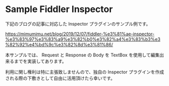 # Sample Fiddler Inspector

下記のブログの記事に対応した Inspector プラグインのサンプル例です。

https://mimumimu.net/blog/2019/12/07/fiddler-%e3%81%ae-inspector-%e3%83%97%e3%83%a9%e3%82%b0%e3%82%a4%e3%83%b3%e3%82%92%e4%bd%9c%e3%82%8d%e3%81%86/

本サンプルでは、 Request と Response の Body を TextBox を使用して編集出来るまでを実装してあります。

利用に関し権利は特に主張致しませんので、独自の Inspector プラグインを作成される際の下敷きとして自由に活用頂けたら幸いです。
